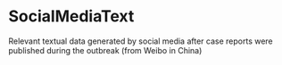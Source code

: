 # SocialMediaText
Relevant textual data generated by social media after case reports were published during the outbreak (from Weibo in China)
